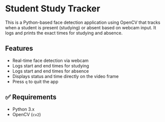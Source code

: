 # Student Study Tracker

This is a Python-based face detection application using OpenCV that tracks when a student is present (studying) or absent based on webcam input. It logs and prints the exact times for studying and absence.

## Features

- Real-time face detection via webcam
- Logs start and end times for studying
- Logs start and end times for absence
- Displays status and time directly on the video frame
- Press `q` to quit the app

## ✅ Requirements

- Python 3.x
- OpenCV (`cv2`)
